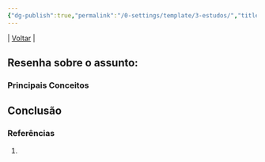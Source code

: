 ```yaml
---
{"dg-publish":true,"permalink":"/0-settings/template/3-estudos/","title":"{{title}}","tags":["pessoal/estudos","pessoal/quaseumdev","atividades"],"noteIcon":""}
---
```


| [Voltar](index) |
## Resenha sobre o assunto:

### Principais Conceitos

## Conclusão

### Referências
1. 